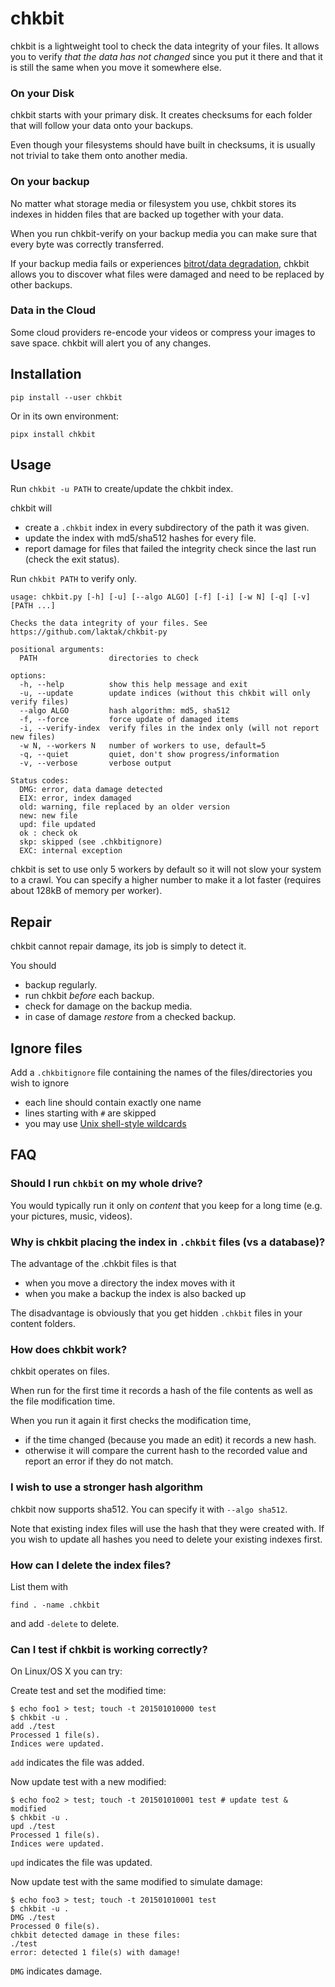 # chkbit

chkbit is a lightweight tool to check the data integrity of your files. It allows you to verify *that the data has not changed* since you put it there and that it is still the same when you move it somewhere else.

### On your Disk

chkbit starts with your primary disk. It creates checksums for each folder that will follow your data onto your backups.

Even though your filesystems should have built in checksums, it is usually not trivial to take them onto another media.

### On your backup

No matter what storage media or filesystem you use, chkbit stores its indexes in hidden files that are backed up together with your data.

When you run chkbit-verify on your backup media you can make sure that every byte was correctly transferred.

If your backup media fails or experiences [bitrot/data degradation](https://en.wikipedia.org/wiki/Data_degradation), chkbit allows you to discover what files were damaged and need to be replaced by other backups.

### Data in the Cloud

Some cloud providers re-encode your videos or compress your images to save space. chkbit will alert you of any changes.

## Installation

```
pip install --user chkbit
```

Or in its own environment:

```
pipx install chkbit
```

## Usage

Run `chkbit -u PATH` to create/update the chkbit index.

chkbit will

- create a `.chkbit` index in every subdirectory of the path it was given.
- update the index with md5/sha512 hashes for every file.
- report damage for files that failed the integrity check since the last run (check the exit status).

Run `chkbit PATH` to verify only.

```
usage: chkbit.py [-h] [-u] [--algo ALGO] [-f] [-i] [-w N] [-q] [-v] [PATH ...]

Checks the data integrity of your files. See https://github.com/laktak/chkbit-py

positional arguments:
  PATH                directories to check

options:
  -h, --help          show this help message and exit
  -u, --update        update indices (without this chkbit will only verify files)
  --algo ALGO         hash algorithm: md5, sha512
  -f, --force         force update of damaged items
  -i, --verify-index  verify files in the index only (will not report new files)
  -w N, --workers N   number of workers to use, default=5
  -q, --quiet         quiet, don't show progress/information
  -v, --verbose       verbose output

Status codes:
  DMG: error, data damage detected
  EIX: error, index damaged
  old: warning, file replaced by an older version
  new: new file
  upd: file updated
  ok : check ok
  skp: skipped (see .chkbitignore)
  EXC: internal exception
```

chkbit is set to use only 5 workers by default so it will not slow your system to a crawl. You can specify a higher number to make it a lot faster (requires about 128kB of memory per worker).

## Repair

chkbit cannot repair damage, its job is simply to detect it.

You should

- backup regularly.
- run chkbit *before* each backup.
- check for damage on the backup media.
- in case of damage *restore* from a checked backup.

## Ignore files

Add a `.chkbitignore` file containing the names of the files/directories you wish to ignore

- each line should contain exactly one name
- lines starting with `#` are skipped
- you may use [Unix shell-style wildcards](https://docs.python.org/3.8/library/fnmatch.html)

## FAQ

### Should I run `chkbit` on my whole drive?

You would typically run it only on *content* that you keep for a long time (e.g. your pictures, music, videos).

### Why is chkbit placing the index in `.chkbit` files (vs a database)?

The advantage of the .chkbit files is that

- when you move a directory the index moves with it
- when you make a backup the index is also backed up

The disadvantage is obviously that you get hidden `.chkbit` files in your content folders.

### How does chkbit work?

chkbit operates on files.

When run for the first time it records a hash of the file contents as well as the file modification time.

When you run it again it first checks the modification time,

- if the time changed (because you made an edit) it records a new hash.
- otherwise it will compare the current hash to the recorded value and report an error if they do not match.

### I wish to use a stronger hash algorithm

chkbit now supports sha512. You can specify it with `--algo sha512`.

Note that existing index files will use the hash that they were created with. If you wish to update all hashes you need to delete your existing indexes first.

### How can I delete the index files?

List them with

```
find . -name .chkbit
```

and add `-delete` to delete.

### Can I test if chkbit is working correctly?

On Linux/OS X you can try:

Create test and set the modified time:
```
$ echo foo1 > test; touch -t 201501010000 test
$ chkbit -u .
add ./test
Processed 1 file(s).
Indices were updated.
```
`add` indicates the file was added.

Now update test with a new modified:
```
$ echo foo2 > test; touch -t 201501010001 test # update test & modified
$ chkbit -u .
upd ./test
Processed 1 file(s).
Indices were updated.
```

`upd` indicates the file was updated.

Now update test with the same modified to simulate damage:
```
$ echo foo3 > test; touch -t 201501010001 test
$ chkbit -u .
DMG ./test
Processed 0 file(s).
chkbit detected damage in these files:
./test
error: detected 1 file(s) with damage!
```

`DMG` indicates damage.

